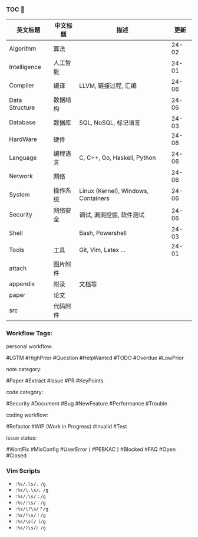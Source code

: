### TOC 🚀

| 英文标题       | 中文标题    | 描述                                | 更新 |
| -------------- | ----------- | ----------------------------------- | ---- |
| Algorithm      | 算法        |                                     | 24-02     |
| Intelligence   | 人工智能    |                                    | 24-01     |
| Compiler       | 编译      | LLVM, 链接过程, 汇编                                   | 24-06     |
| Data Structure | 数据结构    |                                     |   24-06   |
| Database       | 数据库      | SQL, NoSQL, 标记语言                | 24-03     |
| HardWare       | 硬件        |                                     | 24-06     |
| Language       | 编程语言    | C, C++, Go, Haskell, Python         |  24-06    |
| Network        | 网络        |                                     | 24-06     |
| System         | 操作系统    | Linux (Kernel), Windows, Containers | 24-06     |
| Security       | 网络安全    | 调试, 漏洞挖掘, 软件测试            | 24-06     |
| Shell          |             | Bash, Powershell                    |  24-03    |
| Tools          | 工具        | Git, Vim, Latex ...                 |  24-01    |
| attach         | 图片附件 |                                     |      |
| appendix       | 附录        | 文档等                              |      |
| paper          | 论文        |                                     |      |
| src            | 代码附件            |                                     |      |

### Workflow Tags:

personal workflow:

#LGTM #HighPrior #Question #HelpWanted #TODO #Overdue #LowPrior 

note category:

#Paper #Extract #Issue #PR #KeyPoints

code category:

#Security #Document #Bug #NewFeature #Performance #Trouble

coding workflow:

 #Refactor #WIP (Work in Progress) #Invalid #Test
 
issue status:

#WontFix #MisConfig #UserError ( #PEBKAC ) #Blocked #FAQ #Open #Closed

### Vim Scripts

- `:%s/,\s/，/g`
- `:%s/\.\s/。/g`
- `:%s/;\s/；/g`
- `:%s/:\s/：/g`
- `:%s/\?\s/？/g`
- `:%s/!\s/！/g`
- `:%s/\s(/（/g`
- `:%s/)\s/）/g`
